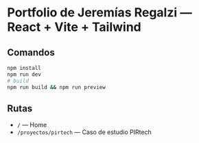 # Portfolio de Jeremías Regalzi — React + Vite + Tailwind

## Comandos
```bash
npm install
npm run dev
# build
npm run build && npm run preview
```

## Rutas
- `/` — Home
- `/proyectos/pirtech` — Caso de estudio PIRtech
